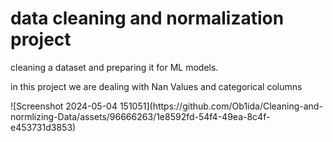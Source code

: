 <h1>data cleaning and normalization project</h1>

<p> cleaning a dataset and preparing it for ML models. </p>

<div>
  <p>
    in this project we are dealing with Nan Values and categorical columns
  </p>
  ![Screenshot 2024-05-04 151051](https://github.com/Ob1ida/Cleaning-and-normlizing-Data/assets/96666263/1e8592fd-54f4-49ea-8c4f-e453731d3853)
</div>

